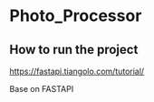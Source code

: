 # Photo_Processor
## How to run the project
https://fastapi.tiangolo.com/tutorial/

Base on FASTAPI

